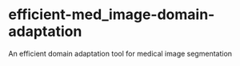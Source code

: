 # efficient-med_image-domain-adaptation
An efficient domain adaptation tool for medical image segmentation
